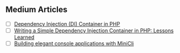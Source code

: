 ## Medium Articles

- [ ] [Dependency Injection (DI) Container in PHP](https://medium.com/tech-tajawal/dependency-injection-di-container-in-php-a7e5d309ccc6#:~:text=Dependency%20Injection%20Container%20is%20the,party%20libraries%20in%20your%20application.&text=It%20is%20a%20very%20simple%20implementation%20for%20the%20ContainerInterface%20which,the%20object%20from%20the%20container.)
- [ ] [Writing a Simple Dependency Injection Container in PHP: Lessons Learned](https://patrick-assoa-adou.medium.com/writing-a-simple-dependency-injection-container-in-php-lessons-learned-17d3af3626ea)
- [ ] [Building elegant console applications with MiniCli](https://medium.com/@nelsonisioma1/building-elegant-console-applications-with-minicli-d507dd9c20b2)